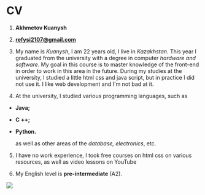 # CV #

1. **Akhmetov Kuanysh**

2. **refysi2107@gmail.com** 

3. My name is *Kuanysh*, I am 22 years old, I live in *Kazakhstan*. This year I graduated from the university with a degree in computer *hardware and software*. My goal in this course is to master knowledge of the front-end in order to work in this area in the future. During my studies at the university, I studied a little html css and java script, but in practice I did not use it. I like web development and I'm not bad at it.

4. At the university, I studied various programming languages, such as 
- **Java;**
- **C ++;** 
- **Python.** 
 
    as well as other areas of the *database, electronics*, etc.

5. I have no work experience, I took free courses on html css on various resources, as well as video lessons on YouTube
 
6. My English level is **pre-intermediate** (A2).

![](https://res.cloudinary.com/practicaldev/image/fetch/s--qc_GPsrm--/c_imagga_scale,f_auto,fl_progressive,h_420,q_auto,w_1000/https://dev-to-uploads.s3.amazonaws.com/i/y932df8rdy0bwn1jzdrq.jpg)
